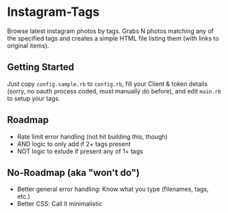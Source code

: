 # Instagram-Tags

Browse latest instagram photos by tags. Grabs N photos matching any of the specified tags and creates a simple HTML file
listing them (with links to original items).

## Getting Started

Just copy `config.sample.rb` to `config.rb`, fill your Client & token details (sorry, no oauth process coded,
must manually do before), and edit `main.rb` to setup your tags.

## Roadmap

* Rate limit error handling (not hit building this, though)
* AND logic to only add if 2+ tags present
* NOT logic to exlude if present any of 1+ tags

## No-Roadmap (aka "won't do")

* Better general error handling: Know what you type (filenames, tags, etc.)
* Better CSS: Call it minimalistic